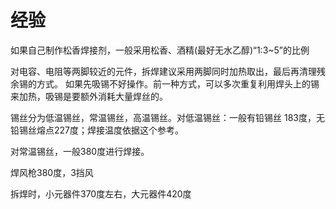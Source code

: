 
# 经验

如果自己制作松香焊接剂，一般采用松香、酒精(最好无水乙醇)“1:3~5”的比例

对电容、电阻等两脚较近的元件，拆焊建议采用两脚同时加热取出，最后再清理残余锡的方式。 如果先吸锡不好操作。前一种方式，可以多次重复利用焊头上的锡来加热，吸锡是要额外消耗大量焊丝的。

锡丝分为低温锡丝，常温锡丝，高温锡丝。对低温锡丝：一般有铅锡丝 183度，无铅锡丝熔点227度；焊接温度依据这个参考。

对常温锡丝，一般380度进行焊接。

焊风枪380度，3挡风

拆焊时，小元器件370度左右，大元器件420度